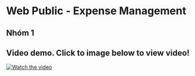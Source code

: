 # Web Public - Expense Management
## Nhóm 1
## Video demo. Click to image below to view video!

[![Watch the video](https://user-images.githubusercontent.com/80674526/207223806-adff78a9-a434-4c0a-9d2a-1313f0ab1e4d.png)](https://www.youtube.com/watch?v=32fBnt84G-U)
